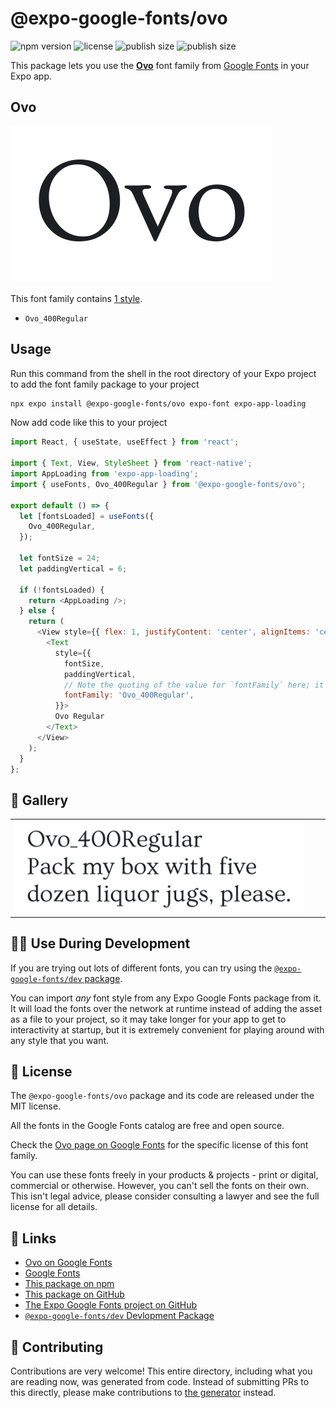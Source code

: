 # @expo-google-fonts/ovo

![npm version](https://flat.badgen.net/npm/v/@expo-google-fonts/ovo)
![license](https://flat.badgen.net/github/license/expo/google-fonts)
![publish size](https://flat.badgen.net/packagephobia/install/@expo-google-fonts/ovo)
![publish size](https://flat.badgen.net/packagephobia/publish/@expo-google-fonts/ovo)

This package lets you use the [**Ovo**](https://fonts.google.com/specimen/Ovo) font family from [Google Fonts](https://fonts.google.com/) in your Expo app.

## Ovo

![Ovo](./font-family.png)

This font family contains [1 style](#-gallery).

- `Ovo_400Regular`

## Usage

Run this command from the shell in the root directory of your Expo project to add the font family package to your project
```sh
npx expo install @expo-google-fonts/ovo expo-font expo-app-loading
```

Now add code like this to your project
```js
import React, { useState, useEffect } from 'react';

import { Text, View, StyleSheet } from 'react-native';
import AppLoading from 'expo-app-loading';
import { useFonts, Ovo_400Regular } from '@expo-google-fonts/ovo';

export default () => {
  let [fontsLoaded] = useFonts({
    Ovo_400Regular,
  });

  let fontSize = 24;
  let paddingVertical = 6;

  if (!fontsLoaded) {
    return <AppLoading />;
  } else {
    return (
      <View style={{ flex: 1, justifyContent: 'center', alignItems: 'center' }}>
        <Text
          style={{
            fontSize,
            paddingVertical,
            // Note the quoting of the value for `fontFamily` here; it expects a string!
            fontFamily: 'Ovo_400Regular',
          }}>
          Ovo Regular
        </Text>
      </View>
    );
  }
};

```

## 🔡 Gallery


||||
|-|-|-|
|![Ovo_400Regular](./Ovo_400Regular.ttf.png)||||


## 👩‍💻 Use During Development

If you are trying out lots of different fonts, you can try using the [`@expo-google-fonts/dev` package](https://github.com/expo/google-fonts/tree/master/font-packages/dev#readme).

You can import *any* font style from any Expo Google Fonts package from it. It will load the fonts
over the network at runtime instead of adding the asset as a file to your project, so it may take longer
for your app to get to interactivity at startup, but it is extremely convenient
for playing around with any style that you want.

## 📖 License

The `@expo-google-fonts/ovo` package and its code are released under the MIT license.

All the fonts in the Google Fonts catalog are free and open source.

Check the [Ovo page on Google Fonts](https://fonts.google.com/specimen/Ovo) for the specific license of this font family.

You can use these fonts freely in your products & projects - print or digital, commercial or otherwise. However, you can't sell the fonts on their own. This isn't legal advice, please consider consulting a lawyer and see the full license for all details.

## 🔗 Links

- [Ovo on Google Fonts](https://fonts.google.com/specimen/Ovo)
- [Google Fonts](https://fonts.google.com/)
- [This package on npm](https://www.npmjs.com/package/@expo-google-fonts/ovo)
- [This package on GitHub](https://github.com/expo/google-fonts/tree/master/font-packages/ovo)
- [The Expo Google Fonts project on GitHub](https://github.com/expo/google-fonts)
- [`@expo-google-fonts/dev` Devlopment Package](https://github.com/expo/google-fonts/tree/master/font-packages/dev)

## 🤝 Contributing

Contributions are very welcome! This entire directory, including what you are reading now, was generated from code. Instead of submitting PRs to this directly, please make contributions to [the generator](https://github.com/expo/google-fonts/tree/master/packages/generator) instead.

